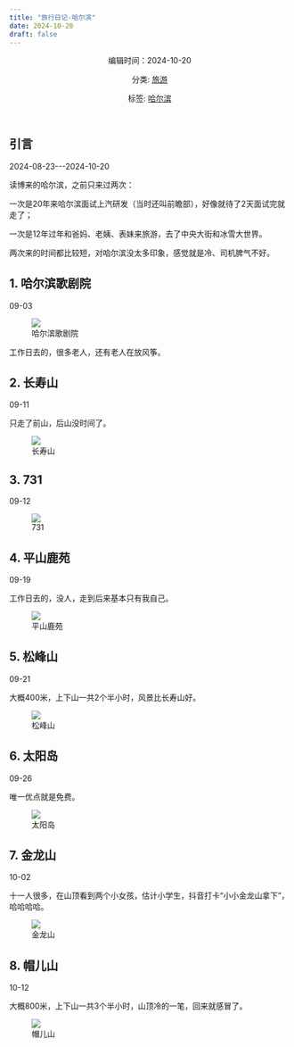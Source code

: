 ```yaml
---
title: "旅行日记-哈尔滨"
date: 2024-10-20
draft: false
---
```

<!DOCTYPE html>
<html lang="zh-CN">

<head>
    <meta charset="UTF-8">
    <meta name="viewport" content="width=device-width, initial-scale=1.0">
    <title>旅行日记-哈尔滨</title>
    <link rel="stylesheet" href="/assets/css/styles.css">
</head>

<body>
    <article>
        <header>
            <!-- <h1>旅行日记-哈尔滨</h1> -->
            <p><time datetime="2024-10-20">编辑时间：2024-10-20</time></p>
            <p>分类: <a href="#">旅游 </a></p>
            <p>标签: <a href="#">哈尔滨</a></p>
        </header>
        <section>
            <h2>引言</h2>
            <p>2024-08-23---2024-10-20</p>
            <p>读博来的哈尔滨，之前只来过两次：</p>
            <p> 一次是20年来哈尔滨面试上汽研发（当时还叫前瞻部），好像就待了2天面试完就走了；</p>
            <p> 一次是12年过年和爸妈、老姨、表妹来旅游，去了中央大街和冰雪大世界。</p>
            <p> 两次来的时间都比较短，对哈尔滨没太多印象，感觉就是冷、司机脾气不好。</p>
        </section>
        <section>
            <h2>1. 哈尔滨歌剧院</h2>
            <p>09-03 <i class="fas fa-sun"></i></p>
            <div class="container">
                <div class="image">
                    <figure>
                        <img src="/images/daily-travel/haerbin1.jpg">
                        <figcaption>哈尔滨歌剧院</figcaption>
                    </figure>
                </div>
                <div class="text">
                    <p>工作日去的，很多老人，还有老人在放风筝。</p>
                </div>
            </div>
        </section>
        <section>
            <h2>2. 长寿山</h2>
            <p>09-11 <i class="fas fa-sun"></i></p>
            <div class="container">
                <div class="text">
                    <p>只走了前山，后山没时间了。</p>
                </div>
                <div class="image">
                    <figure>
                        <img src="/images/daily-travel/haerbin2.jpg">
                        <figcaption>长寿山</figcaption>
                    </figure>
                </div>
            </div>
        </section>
        <section>
            <h2>3. 731</h2>
            <p>09-12 <i class="fas fa-cloud"></i></p>
            <div class="container">
                <div class="image">
                    <figure>
                        <img src="/images/daily-travel/haerbin3.jpg">
                        <figcaption>731</figcaption>
                    </figure>
                </div>
            </div>
        </section>
        <section>
            <h2>4. 平山鹿苑</h2>
            <p>09-19 <i class="fas fa-cloud"></i></p>
            <p>工作日去的，没人，走到后来基本只有我自己。</p>
            <div class="container">
                <div class="image">
                    <figure>
                        <img src="/images/daily-travel/haerbin4.jpg">
                        <figcaption>平山鹿苑</figcaption>
                    </figure>
                </div>
            </div>
        </section>
        <section>
            <h2>5. 松峰山</h2>
            <p>09-21 <i class="fas fa-sun"></i></p>
            <p>大概400米，上下山一共2个半小时，风景比长寿山好。</p>
            <div class="container">
                <div class="image">
                    <figure>
                        <img src="/images/daily-travel/haerbin5.jpg">
                        <figcaption>松峰山</figcaption>
                    </figure>
                </div>
            </div>
        </section>
        <section>
            <h2>6. 太阳岛</h2>
            <p>09-26 <i class="fas fa-sun"></i></p>
            <p>唯一优点就是免费。</p>
            <div class="container">
                <div class="image">
                    <figure>
                        <img src="/images/daily-travel/haerbin6.jpg">
                        <figcaption>太阳岛</figcaption>
                    </figure>
                </div>
            </div>
        </section>
        <section>
            <h2>7. 金龙山</h2>
            <p>10-02 <i class="fas fa-sun"></i></p>
            <p>十一人很多，在山顶看到两个小女孩，估计小学生，抖音打卡“小小金龙山拿下”，哈哈哈哈。
            </p>
            <div class="container">
                <div class="image">
                    <figure>
                        <img src="/images/daily-travel/haerbin7.jpg">
                        <figcaption>金龙山</figcaption>
                    </figure>
                </div>
            </div>
        </section>
        <section>
            <h2>8. 帽儿山</h2>
            <p>10-12 <i class="fas fa-sun"></i></p>
            <p>大概800米，上下山一共3个半小时，山顶冷的一笔，回来就感冒了。
            </p>
            <div class="container">
                <div class="image">
                    <figure>
                        <img src="/images/daily-travel/haerbin8.jpg">
                        <figcaption>帽儿山</figcaption>
                    </figure>
                </div>
            </div>
        </section>
    </article>
</body>

</html>